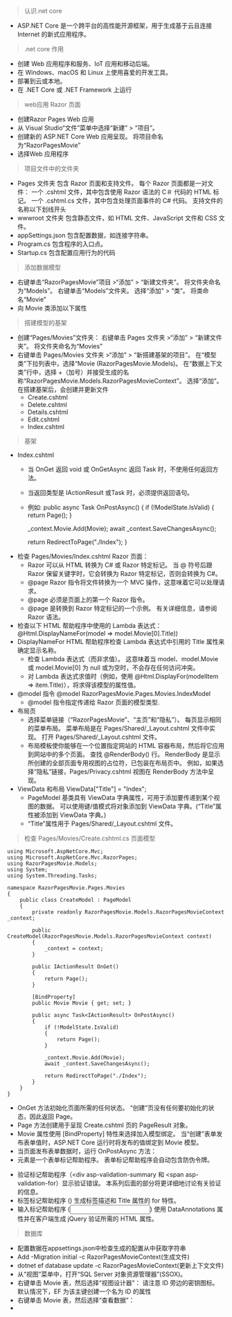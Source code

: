 >认识.net core
- ASP.NET Core 是一个跨平台的高性能开源框架，用于生成基于云且连接 Internet 的新式应用程序。
  
>.net core 作用
- 创建 Web 应用程序和服务、IoT 应用和移动后端。
- 在 Windows、macOS 和 Linux 上使用喜爱的开发工具。
- 部署到云或本地。
- 在 .NET Core 或 .NET Framework 上运行
  
> web应用
>Razor 页面
- 创建Razor Pages Web 应用
- 从 Visual Studio“文件”菜单中选择“新建” > “项目”。
- 创建新的 ASP.NET Core Web 应用呈现。 将项目命名为“RazorPagesMovie”
- 选择Web 应用程序
>项目文件中的文件夹
- Pages 文件夹
  包含 Razor 页面和支持文件。 每个 Razor 页面都是一对文件：
  一个 .cshtml 文件，其中包含使用 Razor 语法的 C＃ 代码的 HTML 标记。
  一个 .cshtml.cs 文件，其中包含处理页面事件的 C# 代码。
  支持文件的名称以下划线开头
- wwwroot 文件夹
  包含静态文件，如 HTML 文件、JavaScript 文件和 CSS 文件。
- appSettings.json
  包含配置数据，如连接字符串。
- Program.cs
  包含程序的入口点。
- Startup.cs
  包含配置应用行为的代码
> 添加数据模型
- 右键单击“RazorPagesMovie”项目 >“添加” > “新建文件夹”。 将文件夹命名为“Models”。
  右键单击“Models”文件夹。 选择“添加” > “类”。 将类命名“Movie” 
- 向 Movie 类添加以下属性
> 搭建模型的基架
- 创建“Pages/Movies”文件夹：
    右键单击 Pages 文件夹 >“添加” > “新建文件夹”。
    将文件夹命名为“Movies”
- 右键单击 Pages/Movies 文件夹 >“添加” > “新搭建基架的项目”。
  在“模型类”下拉列表中，选择“Movie (RazorPagesMovie.Models)。
  在“数据上下文类”行中，选择 +（加号）并接受生成的名称“RazorPagesMovie.Models.RazorPagesMovieContext”。
  选择“添加”。
  在搭建基架后，会创建并更新文件
  - Create.cshtml
  - Delete.cshtml
  - Details.cshtml
  - Edit.cshtml
  - Index.cshtml


> 基架
- Index.cshtml
  - 当 OnGet 返回 void 或 OnGetAsync 返回 Task 时，不使用任何返回方法。 
  - 当返回类型是 IActionResult 或Task<IActionResult> 时，必须提供返回语句。
  - 例如:
   public async Task<IActionResult> OnPostAsync()
{
    if (!ModelState.IsValid)
    {
        return Page();
    }

    _context.Movie.Add(Movie);
    await _context.SaveChangesAsync();

    return RedirectToPage("./Index");
}
- 检查 Pages/Movies/Index.cshtml Razor 页面：
  - Razor 可以从 HTML 转换为 C# 或 Razor 特定标记。 当 @ 符号后跟 Razor 保留关键字时，它会转换为 Razor 特定标记，否则会转换为 C#。
  - @page Razor 指令将文件转换为一个 MVC 操作，这意味着它可以处理请求。 
  - @page 必须是页面上的第一个 Razor 指令。
  - @page 是转换到 Razor 特定标记的一个示例。 有关详细信息，请参阅 Razor 语法。
- 检查以下 HTML 帮助程序中使用的 Lambda 表达式：
  @Html.DisplayNameFor(model => model.Movie[0].Title))
- DisplayNameFor HTML 帮助程序检查 Lambda 表达式中引用的 Title 属性来确定显示名称。 
  - 检查 Lambda 表达式（而非求值）。 这意味着当 model、model.Movie 或 model.Movie[0] 为 null 或为空时，不会存在任何访问冲突。 
  -  对 Lambda 表达式求值时（例如，使用 @Html.DisplayFor(modelItem => item.Title)），将求得该模型的属性值。
- @model 指令 @model RazorPagesMovie.Pages.Movies.IndexModel
  - @model 指令指定传递给 Razor 页面的模型类型.
- 布局页
  - 选择菜单链接（“RazorPagesMovie”、“主页”和“隐私”）。 每页显示相同的菜单布局。 菜单布局是在 Pages/Shared/_Layout.cshtml 文件中实现。 打开 Pages/Shared/_Layout.cshtml 文件。
  - 布局模板使你能够在一个位置指定网站的 HTML 容器布局，然后将它应用到网站中的多个页面。 查找 @RenderBody() 行。 RenderBody 是显示所创建的全部页面专用视图的占位符，已包装在布局页中。 例如，如果选择“隐私”链接，Pages/Privacy.cshtml 视图在 RenderBody 方法中呈现。
- ViewData 和布局 ViewData["Title"] = "Index";
  - PageModel 基类具有 ViewData 字典属性，可用于添加要传递到某个视图的数据。 可以使用键/值模式将对象添加到 ViewData 字典。(“Title”属性被添加到 ViewData 字典。)
  - “Title”属性用于 Pages/Shared/_Layout.cshtml 文件。 


> 检查 Pages/Movies/Create.cshtml.cs 页面模型
```
using Microsoft.AspNetCore.Mvc;
using Microsoft.AspNetCore.Mvc.RazorPages;
using RazorPagesMovie.Models;
using System;
using System.Threading.Tasks;

namespace RazorPagesMovie.Pages.Movies
{
    public class CreateModel : PageModel
    {
        private readonly RazorPagesMovie.Models.RazorPagesMovieContext _context;

        public CreateModel(RazorPagesMovie.Models.RazorPagesMovieContext context)
        {
            _context = context;
        }

        public IActionResult OnGet()
        {
            return Page();
        }

        [BindProperty]
        public Movie Movie { get; set; }

        public async Task<IActionResult> OnPostAsync()
        {
            if (!ModelState.IsValid)
            {
                return Page();
            }

            _context.Movie.Add(Movie);
            await _context.SaveChangesAsync();

            return RedirectToPage("./Index");
        }
    }
}
```
- OnGet 方法初始化页面所需的任何状态。 “创建”页没有任何要初始化的状态，因此返回 Page。 
-  Page 方法创建用于呈现 Create.cshtml 页的 PageResult 对象。
- Movie 属性使用 [BindProperty] 特性来选择加入模型绑定。 当“创建”表单发布表单值时，ASP.NET Core 运行时将发布的值绑定到 Movie 模型。
- 当页面发布表单数据时，运行 OnPostAsync 方法：
- <form method="post"> 元素是一个表单标记帮助程序。 表单标记帮助程序会自动包含防伪令牌。
- 验证标记帮助程序（<div asp-validation-summary 和 <span asp-validation-for）显示验证错误。 本系列后面的部分将更详细地讨论有关验证的信息。
- 标签标记帮助程序 (<label asp-for="Movie.Title" class="control-label"></label>) 生成标签描述和 Title 属性的 for 特性。
- 输入标记帮助程序 (<input asp-for="Movie.Title" class="form-control">) 使用 DataAnnotations 属性并在客户端生成 jQuery 验证所需的 HTML 属性。
  



> 数据库
- 配置数据在appsettings.json中检查生成的配置从中获取字符串
- Add -Migration initial -c RazorPagesMovieContext(生成文件)
-  dotnet ef database update -c RazorPagesMovieContext(更新上下文文件)
-  从“视图”菜单中，打开“SQL Server 对象资源管理器”(SSOX)。
-  右键单击 Movie 表，然后选择“视图设计器”：
  请注意 ID 旁边的密钥图标。 默认情况下，EF 为该主键创建一个名为 ID 的属性
- 右键单击 Movie 表，然后选择“查看数据”：
- 
